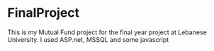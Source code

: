 # FinalProject
This is my Mutual Fund project for the final year project at Lebanese University.
I used ASP.net, MSSQL and some javascript
